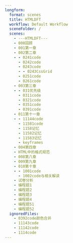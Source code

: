 ```yaml
---
longform:
  format: scenes
  title: HTMLDFT
  workflow: Default Workflow
  sceneFolder: /
  scenes:
    - ---HTMLDFT---
    - 000回顾
    - 001第一章
    - 002第二章
    - - 0241code
      - 0242code
      - 0243code
      - - 0243CssGrid
      - 0251code
      - 0261code
    - 003第三章
    - - 031优先级
      - 0311code
      - 0321code
      - 0351code
      - 0391code
    - 011第十一章
    - - 11144code
      - 11581code
      - 1158记忆
      - 11582记忆
      - 11583记忆
      - keyframes
    - 004第四章
    - HTML中的格式规范
    - 008第八章
    - 009第九章
    - 010第十章
    - - 1001code
      - 1002code与相关解读
    - 试卷分析
    - 编程题1
    - 编程题2
    - 编程题3
    - 编程题4
    - 编程题51
    - 编程题52
  ignoredFiles:
    - 0392code颜色合并
    - 11143code
    - 11142code
    - 1114code
---
```

